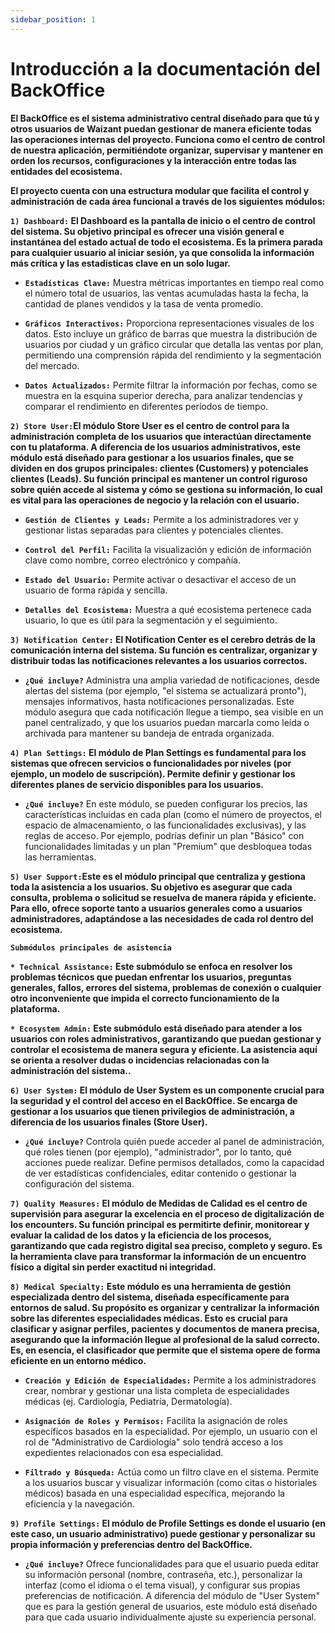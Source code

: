 ```yaml
---
sidebar_position: 1 
---
```


# Introducción a la documentación del BackOffice

**El BackOffice es el sistema administrativo central diseñado para que tú y otros usuarios de Waizant puedan gestionar de manera eficiente todas las operaciones internas del proyecto. Funciona como el centro de control de nuestra aplicación, permitiéndote organizar, supervisar y mantener en orden los recursos, configuraciones y la interacción entre todas las entidades del ecosistema.**

**El proyecto cuenta con una estructura modular que facilita el control y administración de cada área funcional a través de los siguientes módulos:**

**`1) Dashboard:` El Dashboard es la pantalla de inicio o el centro de control del sistema. Su objetivo principal es ofrecer una visión general e instantánea del estado actual de todo el ecosistema. Es la primera parada para cualquier usuario al iniciar sesión, ya que consolida la información más crítica y las estadísticas clave en un solo lugar.**

- **`Estadísticas Clave:`** Muestra métricas importantes en tiempo real como el número total de usuarios, las ventas acumuladas hasta la fecha, la cantidad de planes vendidos y la tasa de venta promedio.

- **`Gráficos Interactivos:`** Proporciona representaciones visuales de los datos. Esto incluye un gráfico de barras que muestra la distribución de usuarios por ciudad y un gráfico circular que detalla las ventas por plan, permitiendo una comprensión rápida del rendimiento y la segmentación del mercado.

- **`Datos Actualizados:`** Permite filtrar la información por fechas, como se muestra en la esquina superior derecha, para analizar tendencias y comparar el rendimiento en diferentes períodos de tiempo.

**`2) Store User:`El módulo Store User es el centro de control para la administración completa de los usuarios que interactúan directamente con tu plataforma. A diferencia de los usuarios administrativos, este módulo está diseñado para gestionar a los usuarios finales, que se dividen en dos grupos principales: clientes (Customers) y potenciales clientes (Leads). Su función principal es mantener un control riguroso sobre quién accede al sistema y cómo se gestiona su información, lo cual es vital para las operaciones de negocio y la relación con el usuario.**

- **`Gestión de Clientes y Leads:`** Permite a los administradores ver y gestionar listas separadas para clientes y potenciales clientes.

- **`Control del Perfil:`** Facilita la visualización y edición de información clave como nombre, correo electrónico y compañía.

- **`Estado del Usuario:`** Permite activar o desactivar el acceso de un usuario de forma rápida y sencilla.

- **`Detalles del Ecosistema:`** Muestra a qué ecosistema pertenece cada usuario, lo que es útil para la segmentación y el seguimiento.

**`3) Notification Center:` El Notification Center es el cerebro detrás de la comunicación interna del sistema. Su función es centralizar, organizar y distribuir todas las notificaciones relevantes a los usuarios correctos.**

- **`¿Qué incluye?`** Administra una amplia variedad de notificaciones, desde alertas del sistema (por ejemplo, "el sistema se actualizará pronto"), mensajes informativos, hasta notificaciones personalizadas. Este módulo asegura que cada notificación llegue a tiempo, sea visible en un panel centralizado, y que los usuarios puedan marcarla como leída o archivada para mantener su bandeja de entrada organizada.

**`4) Plan Settings:` El módulo de Plan Settings es fundamental para los sistemas que ofrecen servicios o funcionalidades por niveles (por ejemplo, un modelo de suscripción). Permite definir y gestionar los diferentes planes de servicio disponibles para los usuarios.**

- **`¿Qué incluye?`** En este módulo, se pueden configurar los precios, las características incluidas en cada plan (como el número de proyectos, el espacio de almacenamiento, o las funcionalidades exclusivas), y las reglas de acceso. Por ejemplo, podrías definir un plan "Básico" con funcionalidades limitadas y un plan "Premium" que desbloquea todas las herramientas.

**`5) User Support:`Este es el módulo principal que centraliza y gestiona toda la asistencia a los usuarios. Su objetivo es asegurar que cada consulta, problema o solicitud se resuelva de manera rápida y eficiente. Para ello, ofrece soporte tanto a usuarios generales como a usuarios administradores, adaptándose a las necesidades de cada rol dentro del ecosistema.**

**`Submódulos principales de asistencia`**

**`* Technical Assistance:` Este submódulo se enfoca en resolver los problemas técnicos que puedan enfrentar los usuarios, preguntas generales, fallos, errores del sistema, problemas de conexión o cualquier otro inconveniente que impida el correcto funcionamiento de la plataforma.**

**`* Ecosystem Admin:` Este submódulo está diseñado para atender a los usuarios con roles administrativos, garantizando que puedan gestionar y controlar el ecosistema de manera segura y eficiente. La asistencia aquí se orienta a resolver dudas o incidencias relacionadas con la administración del sistema..**

**`6) User System:` El módulo de User System es un componente crucial para la seguridad y el control del acceso en el BackOffice. Se encarga de gestionar a los usuarios que tienen privilegios de administración, a diferencia de los usuarios finales (Store User).**

- **`¿Qué incluye?`** Controla quién puede acceder al panel de administración, qué roles tienen (por ejemplo), "administrador", por lo tanto, qué acciones puede realizar. Define permisos detallados, como la capacidad de ver estadísticas confidenciales, editar contenido o gestionar la configuración del sistema.

**`7) Quality Measures:` El módulo de Medidas de Calidad es el centro de supervisión para asegurar la excelencia en el proceso de digitalización de los encounters. Su función principal es permitirte definir, monitorear y evaluar la calidad de los datos y la eficiencia de los procesos, garantizando que cada registro digital sea preciso, completo y seguro. Es la herramienta clave para transformar la información de un encuentro físico a digital sin perder exactitud ni integridad.**

**`8) Medical Specialty:` Este módulo es una herramienta de gestión especializada dentro del sistema, diseñada específicamente para entornos de salud. Su propósito es organizar y centralizar la información sobre las diferentes especialidades médicas. Esto es crucial para clasificar y asignar perfiles, pacientes y documentos de manera precisa, asegurando que la información llegue al profesional de la salud correcto. Es, en esencia, el clasificador que permite que el sistema opere de forma eficiente en un entorno médico.**

- **`Creación y Edición de Especialidades:`** Permite a los administradores crear, nombrar y gestionar una lista completa de especialidades médicas (ej. Cardiología, Pediatría, Dermatología).

- **`Asignación de Roles y Permisos:`** Facilita la asignación de roles específicos basados en la especialidad. Por ejemplo, un usuario con el rol de "Administrativo de Cardiología" solo tendrá acceso a los expedientes relacionados con esa especialidad.

- **`Filtrado y Búsqueda:`** Actúa como un filtro clave en el sistema. Permite a los usuarios buscar y visualizar información (como citas o historiales médicos) basada en una especialidad específica, mejorando la eficiencia y la navegación.

**`9) Profile Settings:` El módulo de Profile Settings es donde el usuario (en este caso, un usuario administrativo) puede gestionar y personalizar su propia información y preferencias dentro del BackOffice.**

- **`¿Qué incluye?`** Ofrece funcionalidades para que el usuario pueda editar su información personal (nombre, contraseña, etc.), personalizar la interfaz (como el idioma o el tema visual), y configurar sus propias preferencias de notificación. A diferencia del módulo de "User System" que es para la gestión general de usuarios, este módulo está diseñado para que cada usuario individualmente ajuste su experiencia personal.
